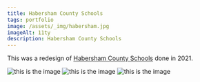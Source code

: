 ```yaml
---
title: Habersham County Schools
tags: portfolio
image: /assets/_img/habersham.jpg
imageAlt: 11ty
description: Habersham County Schools
---
```


This was a redesign of [Habersham County Schools](https://www.habershamschools.com/) done in 2021.

![this is the image](/assets/_img/catarm.jpg)
![this is the image](/assets/_img/catarm.jpg)
![this is the image](/assets/_img/catarm.jpg)
